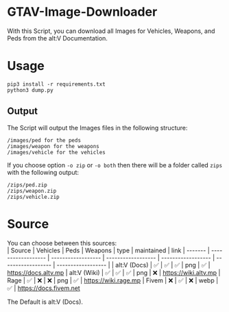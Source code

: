# GTAV-Image-Downloader

With this Script, you can download all Images for Vehicles, Weapons, and Peds from the alt:V Documentation.

# Usage

```pip3 install -r requirements.txt```<br>
```python3 dump.py```

## Output

The Script will output the Images files in the following structure:<br>
```
/images/ped for the peds
/images/weapon for the weapons
/images/vehicle for the vehicles
```

If you choose option ```-o zip``` or ```-o both``` then there will be a folder called ```zips``` with the following output:<br>
```
/zips/ped.zip
/zips/weapon.zip
/zips/vehicle.zip
```

# Source
You can choose between this sources:<br>
| Source  | Vehicles           | Peds  | Weapons | type | maintained | link
| ------- | ------------------ | ------------------ | ------------------ | ------------------ | ------------------ | ------------------ |
| alt:V (Docs) | :white_check_mark: | :white_check_mark: | :white_check_mark: | png | :white_check_mark: | https://docs.altv.mp
| alt:V (Wiki) | :white_check_mark: | :white_check_mark: | :white_check_mark: | png | :x: | https://wiki.altv.mp
| Rage | :white_check_mark: | :x: | :x: | png | :white_check_mark: | https://wiki.rage.mp
| Fivem | :x: | :white_check_mark: | :x: | webp | :white_check_mark: | https://docs.fivem.net

The Default is alt:V (Docs).